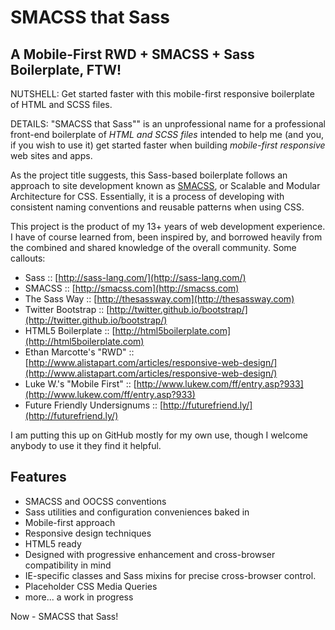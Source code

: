 # SMACSS that Sass
## A Mobile-First RWD + SMACSS + Sass Boilerplate, FTW!

NUTSHELL:
Get started faster with this mobile-first responsive boilerplate of HTML and SCSS files.

DETAILS: 
"SMACSS that Sass"" is an unprofessional name for a professional front-end boilerplate of *HTML and SCSS files* intended to help me (and you, if you wish to use it) get started faster when building *mobile-first responsive* web sites and apps.

As the project title suggests, this Sass-based boilerplate follows an approach to site development known as [SMACSS](http://smacss.com/), or Scalable and Modular Architecture for CSS. Essentially, it is a process of developing with consistent naming conventions and reusable patterns when using CSS.

This project is the product of my 13+ years of web development experience. I have of course learned from, been inspired by, and borrowed heavily from the combined and shared knowledge of the overall community. Some callouts:
* Sass								:: [http://sass-lang.com/](http://sass-lang.com/)
* SMACSS 							:: [http://smacss.com](http://smacss.com)
* The Sass Way						:: [http://thesassway.com](http://thesassway.com)
* Twitter Bootstrap 				:: [http://twitter.github.io/bootstrap/](http://twitter.github.io/bootstrap/)
* HTML5 Boilerplate					:: [http://html5boilerplate.com](http://html5boilerplate.com)
* Ethan Marcotte's "RWD"			:: [http://www.alistapart.com/articles/responsive-web-design/](http://www.alistapart.com/articles/responsive-web-design/)
* Luke W.'s "Mobile First"			:: [http://www.lukew.com/ff/entry.asp?933](http://www.lukew.com/ff/entry.asp?933)
* Future Friendly Undersignums		:: [http://futurefriend.ly/](http://futurefriend.ly/)

I am putting this up on GitHub mostly for my own use, though I welcome anybody to use it they find it helpful. 

## Features

* SMACSS and OOCSS conventions
* Sass utilities and configuration conveniences baked in
* Mobile-first approach
* Responsive design techniques
* HTML5 ready
* Designed with progressive enhancement and cross-browser compatibility in mind
* IE-specific classes and Sass mixins for precise cross-browser control.
* Placeholder CSS Media Queries
* more... a work in progress

Now - SMACSS that Sass!